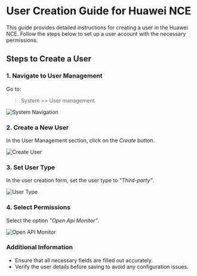 # User Creation Guide for Huawei NCE

This guide provides detailed instructions for creating a user in the Huawei NCE. Follow the steps below to set up a user account with the necessary permissions.

## Steps to Create a User

### 1. Navigate to User Management

Go to:

> System >> User management

![System Navigation](zabbix-huawei-nce/imgs/roles.jpeg)

### 2. Create a New User

In the User Management section, click on the *Create* button.

![Create User](path/to/create-user-image.png)

### 3. Set User Type

In the user creation form, set the user type to *"Third-party"*.

![User Type](path/to/user-type-image.png)

### 4. Select Permissions

Select the option *"Open Api Monitor"*.

![Open API Monitor](path/to/open-api-monitor-image.png)

### Additional Information

- Ensure that all necessary fields are filled out accurately.
- Verify the user details before saving to avoid any configuration issues.
